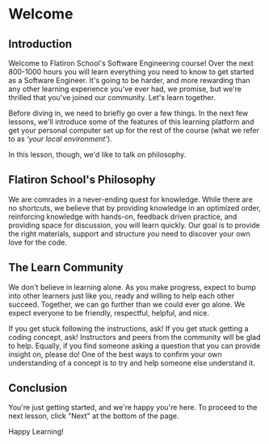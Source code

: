 # Welcome

## Introduction

Welcome to Flatiron School's Software Engineering course! Over the next 800-1000
hours you will learn everything you need to know to get started as a Software
Engineer. It's going to be harder, and more rewarding than any other learning
experience you've ever had, we promise, but we're thrilled that you've joined
our community. Let's learn together.

Before diving in, we need to briefly go over a few things. In the next few
lessons, we'll introduce some of the features of this learning platform and get
your personal computer set up for the rest of the course (what we refer to as
_'your local environment'_).

In this lesson, though, we'd like to talk on
philosophy.

## Flatiron School's Philosophy

We are comrades in a never-ending quest for knowledge. While there are no
shortcuts, we believe that by providing knowledge in an optimized order,
reinforcing knowledge with hands-on, feedback driven practice, and providing
space for discussion, you will learn quickly. Our goal is to provide the
right materials, support and structure _you_ need to discover your own love for
the code.

## The Learn Community

We don't believe in learning alone. As you make progress, expect to bump into
other learners just like you, ready and willing to help each other succeed.
Together, we can go further than we could ever go alone. We expect everyone to
be friendly, respectful, helpful, and nice.

If you get stuck following the instructions, ask! If you get stuck getting a
coding concept, ask! Instructors and peers from the community will be glad to
help. Equally, if you find someone asking a question that you can provide
insight on, please do! One of the best ways to confirm your own understanding of
a concept is to try and help someone else understand it.

## Conclusion

You're just getting started, and we're happy you're here. To proceed to the next
lesson, click "Next" at the bottom of the page.

Happy Learning!